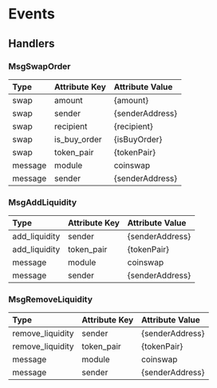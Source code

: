 <!--
order: 3
-->

# Events

## Handlers

### MsgSwapOrder

| Type    | Attribute Key | Attribute Value |
| :------ | :------------ | :-------------- |
| swap    | amount        | {amount}        |
| swap    | sender        | {senderAddress} |
| swap    | recipient     | {recipient}     |
| swap    | is_buy_order  | {isBuyOrder}    |
| swap    | token_pair    | {tokenPair}     |
| message | module        | coinswap        |
| message | sender        | {senderAddress} |

### MsgAddLiquidity

| Type          | Attribute Key | Attribute Value |
| :------------ | :------------ | :-------------- |
| add_liquidity | sender        | {senderAddress} |
| add_liquidity | token_pair    | {tokenPair}     |
| message       | module        | coinswap        |
| message       | sender        | {senderAddress} |

### MsgRemoveLiquidity

| Type             | Attribute Key | Attribute Value |
| :--------------- | :------------ | :-------------- |
| remove_liquidity | sender        | {senderAddress} |
| remove_liquidity | token_pair    | {tokenPair}     |
| message          | module        | coinswap        |
| message          | sender        | {senderAddress} |
